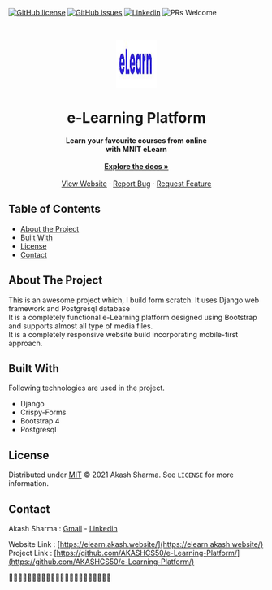 [![GitHub license](https://img.shields.io/github/license/AKASHCS50/Car-Reduction)](https://github.com/AKASHCS50/e-Learning-Platform/blob/master/LICENSE)
[![GitHub issues](https://img.shields.io/github/issues/AKASHCS50/Car-Reduction)](https://github.com/AKASHCS50/e-Learning-Platform/issues)
[![Linkedin](https://img.shields.io/badge/opensource-linkedin-blue.svg?style=flat-square)](https://www.linkedin.com/in/-akash-sharma/)
![PRs Welcome](https://img.shields.io/badge/PRs-welcome-brightgreen.svg?style=flat-square)


<!-- PROJECT LOGO -->
<br />
<p align="center">
  <a href="https://github.com/AKASHCS50/e-Learning-Platform">
    <img src="https://github.com/AKASHCS50/e-Learning-Platform/blob/main/img.jpg" alt="Logo" width="80" height="95">
 </a>
  
  <h1 align="center">e-Learning Platform</h1>

  <p align="center">
  <strong>Learn your favourite courses from online<br />with MNIT eLearn</strong>
    <br /><br/>
    <a href="https://github.com/AKASHCS50/e-Learning-Platform/blob/master/README.md"><strong>Explore the docs »</strong></a>
    <br />
    <br />
    <a href="https://elearn.akash.website/">View Website</a>
    ·
    <a href="https://github.com/AKASHCS50/e-Learning-Platform/issues">Report Bug</a>
    ·
    <a href="https://github.com/AKASHCS50/e-Learning-Platform/issues">Request Feature</a>
  </p>
</p>



<!-- TABLE OF CONTENTS -->
## Table of Contents

* [About the Project](#about-the-project)
* [Built With](#built-with)
* [License](#license)
* [Contact](#contact)



<!-- ABOUT THE PROJECT -->
## About The Project
This is an awesome project which, I build form scratch. It uses Django web framework and Postgresql database <br/>
It is a completely functional e-Learning platform designed using Bootstrap and supports almost all type of media files.<br />
It is a completely responsive website build incorporating mobile-first approach.<br/>

## Built With
Following technologies are used in the project.
* Django
* Crispy-Forms
* Bootstrap 4
* Postgresql


<!-- LICENSE -->
## License

Distributed under [MIT](https://github.com/AKASHCS50/e-Learning-Platform/blob/master/LICENSE) © 2021 Akash Sharma. See `LICENSE` for more information.



<!-- CONTACT -->
## Contact

Akash Sharma :  [Gmail](mailto:akcount121@gmail.com) -   [Linkedin](https://www.linkedin.com/in/-akash-sharma/)

Website Link : [https://elearn.akash.website/](https://elearn.akash.website/)
Project Link : [https://github.com/AKASHCS50/e-Learning-Platform/](https://github.com/AKASHCS50/e-Learning-Platform/)


🎉🎉🎉🎉🎉🎉🎉🎉🎉🎉🎉🎉🎉🎉🎉🎉🎉🎉🎉🎉🎉🎉




